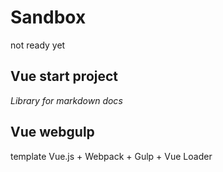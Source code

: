 # Sandbox
not ready yet

## Vue start project
*Library for markdown docs*

## Vue webgulp
template Vue.js + Webpack + Gulp + Vue Loader